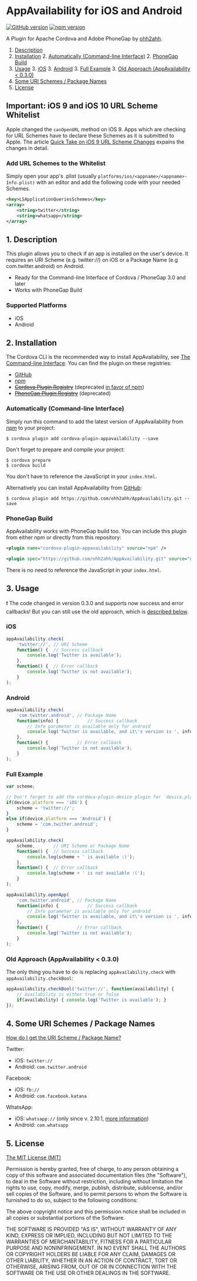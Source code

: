# AppAvailability for iOS and Android

[![GitHub version](https://badge.fury.io/gh/ohh2ahh%2FAppAvailability.svg)](https://badge.fury.io/gh/ohh2ahh%2FAppAvailability) [![npm version](https://badge.fury.io/js/cordova-plugin-appavailability.svg)](https://badge.fury.io/js/cordova-plugin-appavailability)

A Plugin for Apache Cordova and Adobe PhoneGap by [ohh2ahh](http://ohh2ahh.com).

1. [Description](https://github.com/ohh2ahh/AppAvailability#1-description)
2. [Installation](https://github.com/ohh2ahh/AppAvailability#2-installation)
	2. [Automatically (Command-line Interface)](https://github.com/ohh2ahh/AppAvailability#automatically-command-line-interface)
	2. [PhoneGap Build](https://github.com/ohh2ahh/AppAvailability#phonegap-build)
3. [Usage](https://github.com/ohh2ahh/AppAvailability#3-usage)
	3. [iOS](https://github.com/ohh2ahh/AppAvailability#ios)
	3. [Android](https://github.com/ohh2ahh/AppAvailability#android)
	3. [Full Example](https://github.com/ohh2ahh/AppAvailability#full-example)
	3. [Old Approach (AppAvailability < 0.3.0)](https://github.com/ohh2ahh/AppAvailability#old-approach-appavailability--030)
4. [Some URI Schemes / Package Names](https://github.com/ohh2ahh/AppAvailability#4-some-uri-schemes--package-names)
5. [License](https://github.com/ohh2ahh/AppAvailability#5-license)

## Important: iOS 9 and iOS 10 URL Scheme Whitelist
Apple changed the `canOpenURL` method on iOS 9. Apps which are checking for URL Schemes have to declare these Schemes as it is submitted to Apple. The article [Quick Take on iOS 9 URL Scheme Changes](http://awkwardhare.com/post/121196006730/quick-take-on-ios-9-url-scheme-changes) expains the changes in detail.

### Add URL Schemes to the Whitelist
Simply open your app's .plist (usually `platforms/ios/<appname>/<appname>-Info.plist)` with an editor and add the following code with your needed Schemes.

```xml
<key>LSApplicationQueriesSchemes</key>
<array>
    <string>twitter</string>
    <string>whatsapp</string>
</array>
```

## 1. Description

This plugin allows you to check if an app is installed on the user's device.
It requires an URI Scheme (e.g. twitter://) on iOS or a Package Name (e.g com.twitter.android) on Android.

* Ready for the Command-line Interface of Cordova / PhoneGap 3.0 and later
* Works with PhoneGap Build

### Supported Platforms

* iOS
* Android

## 2. Installation

The Cordova CLI is the recommended way to install AppAvailability, see [The Command-line Interface](http://cordova.apache.org/docs/en/4.0.0/guide_cli_index.md.html#The%20Command-Line%20Interface). You can find the plugin on these registries:
* [GitHub](https://github.com/ohh2ahh/AppAvailability)
* [npm](https://www.npmjs.com/package/cordova-plugin-appavailability)
* ~~[Cordova Plugin Registry](http://plugins.cordova.io/#/package/com.ohh2ahh.plugins.appavailability)~~ (deprecated [in favor of npm](http://cordova.apache.org/announcements/2015/04/21/plugins-release-and-move-to-npm.html))
* ~~[PhoneGap Plugin Registry](https://build.phonegap.com/plugins/1054)~~ (deprecated)

### Automatically (Command-line Interface)

Simply run this command to add the latest version of AppAvailability from [npm](https://www.npmjs.com/package/cordova-plugin-appavailability) to your project:
```
$ cordova plugin add cordova-plugin-appavailability --save
```

Don't forget to prepare and compile your project:
```
$ cordova prepare
$ cordova build
```

You don't have to reference the JavaScript in your `index.html`.

Alternatively you can install AppAvailability from [GitHub](https://github.com/ohh2ahh/AppAvailability):
```
$ cordova plugin add https://github.com/ohh2ahh/AppAvailability.git --save
```

### PhoneGap Build

AppAvailability works with PhoneGap build too. You can include this plugin from either npm or directly from this repository:
```xml
<plugin name="cordova-plugin-appavailability" source="npm" />
```
```xml
<plugin spec="https://github.com/ohh2ahh/AppAvailability.git" source="git" />
```

There is no need to reference the JavaScript in your `index.html`.

## 3. Usage

:exclamation: The code changed in version 0.3.0 and supports now success and error callbacks! But you can still use the old approach, which is [described below](https://github.com/ohh2ahh/AppAvailability#old-approach-appavailability--030).

### iOS

```javascript
appAvailability.check(
    'twitter://', // URI Scheme
    function() {  // Success callback
        console.log('Twitter is available');
    },
    function() {  // Error callback
        console.log('Twitter is not available');
    }
);
```

### Android

```javascript
appAvailability.check(
    'com.twitter.android', // Package Name
    function(info) {           // Success callback        
        // Info parameter is available only for android
        console.log('Twitter is available, and it\'s version is ', info.version);
    },
    function() {           // Error callback
        console.log('Twitter is not available');
    }
);
```

### Full Example

```javascript
var scheme;

// Don't forget to add the cordova-plugin-device plugin for `device.platform`
if(device.platform === 'iOS') {
    scheme = 'twitter://';
}
else if(device.platform === 'Android') {
    scheme = 'com.twitter.android';
}

appAvailability.check(
    scheme,       // URI Scheme or Package Name
    function() {  // Success callback
        console.log(scheme + ' is available :)');
    },
    function() {  // Error callback
        console.log(scheme + ' is not available :(');
    }
);
```

```javascript
appAvailability.openApp(
    'com.twitter.android', // Package Name
    function(info) {           // Success callback        
        // Info parameter is available only for android
        console.log('Twitter is available, and it\'s version is ', info.version);
    },
    function() {           // Error callback
        console.log('Twitter is not available');
    }
);
```

### Old Approach (AppAvailability < 0.3.0)

The only thing you have to do is replacing `appAvailability.check` with `appAvailability.checkBool`:

```javascript
appAvailability.checkBool('twitter://', function(availability) {
    // availability is either true or false
    if(availability) { console.log('Twitter is available'); }
});
```

## 4. Some URI Schemes / Package Names

[How do I get the URI Scheme / Package Name?](https://github.com/ohh2ahh/AppAvailability/issues/2#issuecomment-22203591)

Twitter:
* iOS: `twitter://`
* Android: `com.twitter.android`

Facebook:
* iOS: `fb://`
* Android: `com.facebook.katana`

WhatsApp:
* iOS: `whatsapp://` (only since v. 2.10.1, [more information](http://www.whatsapp.com/faq/en/iphone/23559013))
* Android: `com.whatsapp`

## 5. License

[The MIT License (MIT)](http://www.opensource.org/licenses/mit-license.html)

Permission is hereby granted, free of charge, to any person obtaining a copy
of this software and associated documentation files (the "Software"), to deal
in the Software without restriction, including without limitation the rights
to use, copy, modify, merge, publish, distribute, sublicense, and/or sell
copies of the Software, and to permit persons to whom the Software is
furnished to do so, subject to the following conditions:

The above copyright notice and this permission notice shall be included in
all copies or substantial portions of the Software.

THE SOFTWARE IS PROVIDED "AS IS", WITHOUT WARRANTY OF ANY KIND, EXPRESS OR
IMPLIED, INCLUDING BUT NOT LIMITED TO THE WARRANTIES OF MERCHANTABILITY,
FITNESS FOR A PARTICULAR PURPOSE AND NONINFRINGEMENT. IN NO EVENT SHALL THE
AUTHORS OR COPYRIGHT HOLDERS BE LIABLE FOR ANY CLAIM, DAMAGES OR OTHER
LIABILITY, WHETHER IN AN ACTION OF CONTRACT, TORT OR OTHERWISE, ARISING FROM,
OUT OF OR IN CONNECTION WITH THE SOFTWARE OR THE USE OR OTHER DEALINGS IN
THE SOFTWARE.
